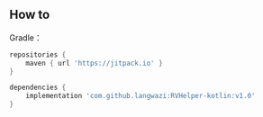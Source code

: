 ## How to
Gradle：
```groovy
repositories {
    maven { url 'https://jitpack.io' }
}

dependencies {
    implementation 'com.github.langwazi:RVHelper-kotlin:v1.0'
}
```

